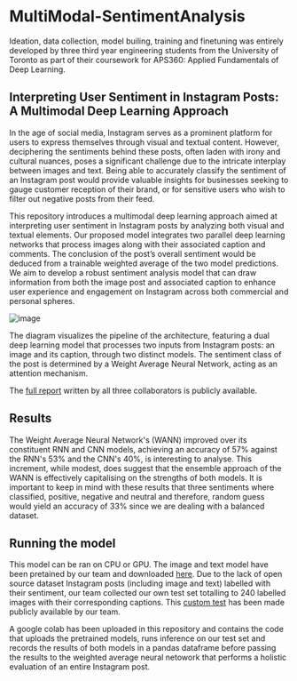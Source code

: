 # MultiModal-SentimentAnalysis

Ideation, data collection, model builing, training and finetuning was entirely developed by three third year engineering students from the University of Toronto as part of their coursework for APS360: Applied Fundamentals of Deep Learning. 

## Interpreting User Sentiment in Instagram Posts: A Multimodal Deep Learning Approach

In the age of social media, Instagram serves as a prominent platform for users to express themselves through visual and textual content. However, deciphering the sentiments behind these posts, often laden with irony and cultural nuances, poses a significant challenge due to the intricate interplay between images and text. Being able to accurately classify the sentiment of an Instagram post would provide valuable insights for businesses seeking to gauge customer reception of their brand, or for sensitive users who wish to filter out negative posts from their feed. 

This repository introduces a multimodal deep learning approach aimed at interpreting user sentiment in Instagram posts by analyzing both visual and textual elements. Our proposed model integrates two parallel deep learning networks that process images along with their associated caption and comments. The conclusion of the post’s overall sentiment would be deduced from a trainable weighted average of the two model predictions. We aim to develop a robust sentiment analysis model that can draw information from both the image post and associated caption to enhance user experience and engagement on Instagram across both commercial and personal spheres.

![image](https://github.com/charlottevedrines/MultiModal-SentimentAnalysis/assets/97196465/e49b547e-7c5b-44a5-8429-6a562d9bb9cd)

The diagram visualizes the pipeline of the architecture, featuring a dual deep learning model that processes two inputs from Instagram posts: an image and its caption, through two distinct models. The sentiment class of the post is determined by a Weight Average Neural Network, acting as an attention mechanism.

The [full report](Final_Report.pdf) written by all three collaborators is publicly available.

## Results

The Weight Average Neural Network's (WANN) improved over its constituent RNN and CNN models, achieving an accuracy of 57% against the RNN's 53% and the CNN's 40%, is interesting to analyse. This increment, while modest, does suggest that the ensemble approach of the WANN is effectively capitalising on the strengths of both models. It is important to keep in mind with these results that three sentiments where classified, positive, negative and neutral and therefore, random guess would yield an accuracy of 33% since we are dealing with a balanced dataset.

## Running the model

This model can be ran on CPU or GPU. The image and text model have been pretained by our team and downloaded [here](https://drive.google.com/drive/folders/1zHkLyKiJEYuhGtAWvzRjDNOG05ZUNJav?usp=drive_link). Due to the lack of open source dataset Instagram posts (including image and text) labelled with their sentiment, our team collected our own test set totalling to 240 labelled images with their corresponding captions. This [custom test](https://drive.google.com/drive/folders/1K0A0v6y_FaB71tn6PXiDhAWpPIB9szb-?usp=sharing) has been made publicly available by our team.

A google colab has been uploaded in this repository and contains the code that uploads the pretrained models, runs inference on our test set and records the results of both models in a pandas dataframe before passing the results to the weighted average neural netowork that performs a holistic evaluation of an entire Instagram post.
